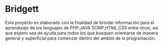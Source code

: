 # Bridgett
Este proyecto es elaborado con la finalidad de brindar información para el aprendizaje de los lenguajes de PHP,JAVA SCRIP,HTML,CSS entre otros,
asi que espero sea de ayuda para todos los que busquen orientarse de manera general y superficial para comenzar dentro del ambito de la programación.

